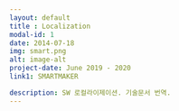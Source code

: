 ```yaml
---
layout: default
title : Localization
modal-id: 1
date: 2014-07-18
img: smart.png
alt: image-alt
project-date: June 2019 - 2020
link1: SMARTMAKER

description: SW 로컬라이제이션. 기술문서 번역.
---
```

